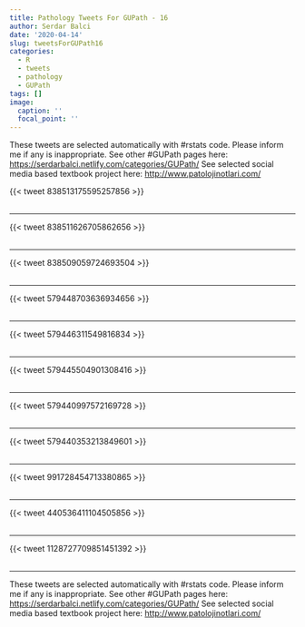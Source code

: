```yaml
---
title: Pathology Tweets For GUPath - 16
author: Serdar Balci
date: '2020-04-14'
slug: tweetsForGUPath16
categories:
  - R
  - tweets
  - pathology
  - GUPath
tags: []
image:
  caption: ''
  focal_point: ''
---
```



These tweets are selected automatically with #rstats code. Please inform me if any is inappropriate.
See other #GUPath pages here: https://serdarbalci.netlify.com/categories/GUPath/ 
See selected social media based textbook project here: http://www.patolojinotlari.com/

{{< tweet 838513175595257856 >}}
<br>
<br>
<hr>
{{< tweet 838511626705862656 >}}
<br>
<br>
<hr>
{{< tweet 838509059724693504 >}}
<br>
<br>
<hr>
{{< tweet 579448703636934656 >}}
<br>
<br>
<hr>
{{< tweet 579446311549816834 >}}
<br>
<br>
<hr>
{{< tweet 579445504901308416 >}}
<br>
<br>
<hr>
{{< tweet 579440997572169728 >}}
<br>
<br>
<hr>
{{< tweet 579440353213849601 >}}
<br>
<br>
<hr>
{{< tweet 991728454713380865 >}}
<br>
<br>
<hr>
{{< tweet 440536411104505856 >}}
<br>
<br>
<hr>
{{< tweet 1128727709851451392 >}}
<br>
<br>
<hr>


These tweets are selected automatically with #rstats code. Please inform me if any is inappropriate.
See other #GUPath pages here: https://serdarbalci.netlify.com/categories/GUPath/ 
See selected social media based textbook project here: http://www.patolojinotlari.com/
